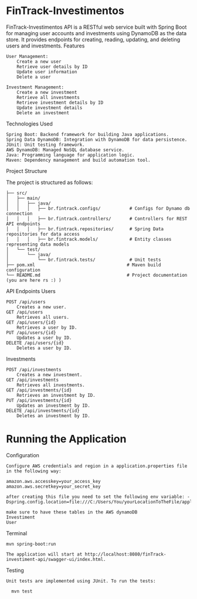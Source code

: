 
# FinTrack-Investimentos

FinTrack-Investimentos API is a RESTful web service built with Spring Boot for managing user accounts and investments using DynamoDB as the data store. It provides endpoints for creating, reading, updating, and deleting users and investments.
Features

    User Management:
        Create a new user
        Retrieve user details by ID
        Update user information
        Delete a user

    Investment Management:
        Create a new investment
        Retrieve all investments
        Retrieve investment details by ID
        Update investment details
        Delete an investment

Technologies Used

    Spring Boot: Backend framework for building Java applications.
    Spring Data DynamoDB: Integration with DynamoDB for data persistence.
    JUnit: Unit testing framework.
    AWS DynamoDB: Managed NoSQL database service.
    Java: Programming language for application logic.
    Maven: Dependency management and build automation tool.

Project Structure

The project is structured as follows:

    
    ├── src/
    │   ├── main/
    │   │   ├── java/
    │   │   │   ├── br.fintrack.configs/           # Configs for Dynamo db connection
    │   │   │   ├── br.fintrack.controllers/       # Controllers for REST API endpoints
    │   │   │   ├── br.fintrack.repositories/      # Spring Data repositories for data access
    │   │   │   ├── br.fintrack.models/            # Entity classes representing data models
    │   └── test/
    │       └── java/
    │           └── br.fintrack.tests/             # Unit tests
    ├── pom.xml                                   # Maven build configuration
    └── README.md                                 # Project documentation (you are here rs :) )

API Endpoints
Users

    POST /api/users
        Creates a new user.
    GET /api/users
        Retrieves all users.
    GET /api/users/{id}
        Retrieves a user by ID.
    PUT /api/users/{id}
        Updates a user by ID.
    DELETE /api/users/{id}
        Deletes a user by ID.

Investments

    POST /api/investments
        Creates a new investment.
    GET /api/investments
        Retrieves all investments.
    GET /api/investments/{id}
        Retrieves an investment by ID.
    PUT /api/investments/{id}
        Updates an investment by ID.
    DELETE /api/investments/{id}
        Deletes an investment by ID.

# Running the Application

Configuration


    Configure AWS credentials and region in a application.properties file in the following way:
    
    amazon.aws.accesskey=your_access_key
    amazon.aws.secretkey=your_secret_key
    
    after creating this file you need to set the following env variable: -Dspring.config.location=file:///C:/Users/You/yourLocationToTheFile/applications.properties
    
    make sure to have these tables in the AWS dynamoDB
    Investiment
    User


Terminal

    mvn spring-boot:run

    The application will start at http://localhost:8080/finTrack-investiment-api/swagger-ui/index.html.

Testing

    Unit tests are implemented using JUnit. To run the tests:
    
      mvn test



